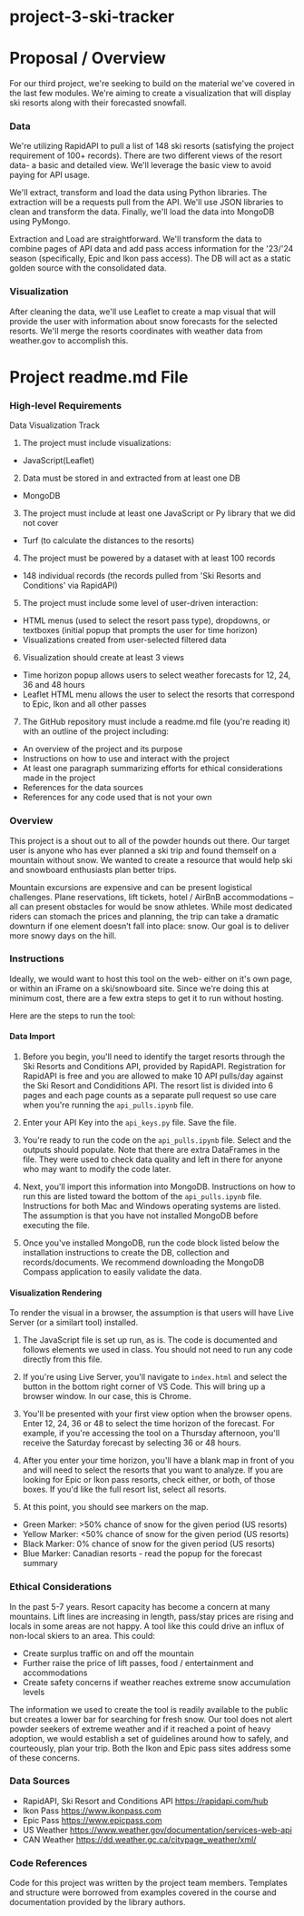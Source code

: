 # project-3-ski-tracker 

# Proposal / Overview

For our third project, we're seeking to build on the material we've covered in the last few modules. We're aiming to create a visualization that will display ski resorts along with their forecasted snowfall. 

### Data
We're utilizing RapidAPI to pull a list of 148 ski resorts (satisfying the project requirement of 100+ records). There are two different views of the resort data- a basic and detailed view. We'll leverage the basic view to avoid paying for API usage. 

We'll extract, transform and load the data using Python libraries. The extraction will be a requests pull from the API. We'll use JSON libraries to clean and transform the data. Finally, we'll load the data into MongoDB using PyMongo. 

Extraction and Load are straightforward. We'll transform the data to combine pages of API data and add pass access information for the '23/'24 season (specifically, Epic and Ikon pass access). The DB will act as a static golden source with the consolidated data. 

### Visualization

After cleaning the data, we'll use Leaflet to create a map visual that will provide the user with information about snow forecasts for the selected resorts. We'll merge the resorts coordinates with weather data from weather.gov to accomplish this. 

# Project readme.md File

### High-level Requirements

Data Visualization Track
1) The project must include visualizations:
- JavaScript(Leaflet)

2) Data must be stored in and extracted from at least one DB
- MongoDB

3) The project must include at least one JavaScript or Py library that we did not cover
- Turf (to calculate the distances to the resorts)

4) The project must be powered by a dataset with at least 100 records
- 148 individual records (the records pulled from 'Ski Resorts and Conditions' via RapidAPI)

5) The project must include some level of user-driven interaction:
- HTML menus (used to select the resort pass type), dropdowns, or textboxes (initial popup that prompts the user for time horizon)
- Visualizations created from user-selected filtered data

6) Visualization should create at least 3 views
- Time horizon popup allows users to select weather forecasts for 12, 24, 36 and 48 hours
- Leaflet HTML menu allows the user to select the resorts that correspond to Epic, Ikon and all other passes

7) The GitHub repository must include a readme.md file (you're reading it) with an outline of the project including:
- An overview of the project and its purpose
- Instructions on how to use and interact with the project
- At least one paragraph summarizing efforts for ethical considerations made in the project
- References for the data sources
- References for any code used that is not your own


### Overview

This project is a shout out to all of the powder hounds out there. Our target user is anyone who has ever planned a ski trip and found themself on a mountain without snow. We wanted to create a resource that would help ski and snowboard enthusiasts plan better trips. 

Mountain excursions are expensive and can be present logistical challenges. Plane reservations, lift tickets, hotel / AirBnB accommodations – all can present obstacles for would be snow athletes.  While most dedicated riders can stomach the prices and planning, the trip can take a dramatic downturn if one element doesn’t fall into place: snow. Our goal is to deliver more snowy days on the hill. 

### Instructions

Ideally, we would want to host this tool on the web- either on it's own page, or within an iFrame on a ski/snowboard site. Since we're doing this at minimum cost, there are a few extra steps to get it to run without hosting. 

Here are the steps to run the tool:

#### Data Import

1) Before you begin, you'll need to identify the target resorts through the Ski Resorts and Conditions API, provided by RapidAPI. Registration for RapidAPI is free and you are allowed to make 10 API pulls/day against the Ski Resort and Condiditions API. The resort list is divided into 6 pages and each page counts as a separate pull request so use care when you're running the ```api_pulls.ipynb``` file. 

2) Enter your API Key into the ```api_keys.py``` file. Save the file. 

3) You're ready to run the code on the ```api_pulls.ipynb``` file. Select <run all> and the outputs should populate. Note that there are extra DataFrames in the file. They were used to check data quality and left in there for anyone who may want to modify the code later. 

3) Next, you'll import this information into MongoDB. Instructions on how to run this are listed toward the bottom of the ```api_pulls.ipynb``` file. Instructions for both Mac and Windows operating systems are listed. The assumption is that you have not installed MongoDB before executing the file. 

4) Once you've installed MongoDB, run the code block listed below the installation instructions to create the DB, collection and records/documents. We recommend downloading the MongoDB Compass application to easily validate the data. 

#### Visualization Rendering

To render the visual in a browser, the assumption is that users will have Live Server (or a similart tool) installed. 

1) The JavaScript file is set up run, as is. The code is documented and follows elements we used in class. You should not need to run any code directly from this file. 

2) If you're using Live Server, you'll navigate to ```index.html``` and select the <Go Live> button in the bottom right corner of VS Code. This will bring up a browser window. In our case, this is Chrome. 

3) You'll be presented with your first view option when the browser opens. Enter 12, 24, 36 or 48 to select the time horizon of the forecast. For example, if you're accessing the tool on a Thursday afternoon, you'll receive the Saturday forecast by selecting 36 or 48 hours. 

4) After you enter your time horizon, you'll have a blank map in front of you and will need to select the resorts that you want to analyze. If you are looking for Epic or Ikon pass resorts, check either, or both, of those boxes. If you'd like the full resort list, select all resorts. 

5) At this point, you should see markers on the map.
- Green Marker: >50% chance of snow for the given period (US resorts)
- Yellow Marker: <50% chance of snow for the given period (US resorts)
- Black Marker: 0% chance of snow for the given period (US resorts)
- Blue Marker: Canadian resorts - read the popup for the forecast summary

### Ethical Considerations

In the past 5-7 years. Resort capacity has become a concern at many mountains. Lift lines are increasing in length, pass/stay prices are rising and locals in some areas are not happy. A tool like this could drive an influx of non-local skiers to an area. This could:
- Create surplus traffic on and off the mountain
- Further raise the price of lift passes, food / entertainment and accommodations
- Create safety concerns if weather reaches extreme snow accumulation levels

The information we used to create the tool is readily available to the public but creates a lower bar for searching for fresh snow. Our tool does not alert powder seekers of extreme weather and if it reached a point of heavy adoption, we would establish a set of guidelines around how to safely, and courteously, plan your trip. Both the Ikon and Epic pass sites address some of these concerns. 

### Data Sources
- RapidAPI, Ski Resort and Conditions API https://rapidapi.com/hub
- Ikon Pass https://www.ikonpass.com
- Epic Pass https://www.epicpass.com
- US Weather https://www.weather.gov/documentation/services-web-api
- CAN Weather https://dd.weather.gc.ca/citypage_weather/xml/

### Code References
Code for this project was written by the project team members. Templates and structure were borrowed from examples covered in the course and documentation provided by the library authors. 
